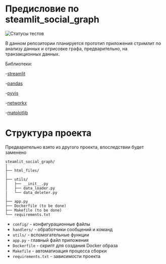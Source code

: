 # Предисловие по steamlit_social_graph

![Статусы тестов](https://github.com/max37400/steamlit_social_graph/actions/workflows/tests.yml/badge.svg)

В данном репозитории планируется прототип приложения стримлит по анализу данных и отрисовке графа, предварительно, на транзакционных данных.

Библиотеки:

-[streamlit](https://streamlit.io/)

-[pandas](https://pandas.pydata.org/)

-[pyvis](https://pyvis.readthedocs.io/en/latest/)

-[networkx](https://networkx.org/documentation/stable/index.html)

-[matplotlib](https://matplotlib.org/)

# Структура проекта

Предварительно взято из другого проекта, впоследствии будет заменено

```
steamlit_social_graph/
│
├── html_files/
│
├── utils/
│   ├── __init__.py
│   ├── data_loader.py
|   └── data_deleter.py
│
├── app.py
├── Dockerfile (to be done)
├── Makefile (to be done)
└── requirements.txt
```

- `config/` - конфигурационные файлы
- `handlers/` - обработчики сообщений и команд
- `utils/` - вспомогательные функции
- `app.py` - главный файл приложения
- `Dockerfile` - скрипт для создания Docker образа
- `Makefile` - автоматизация процесса сборки
- `requirements.txt` - зависимости проекта